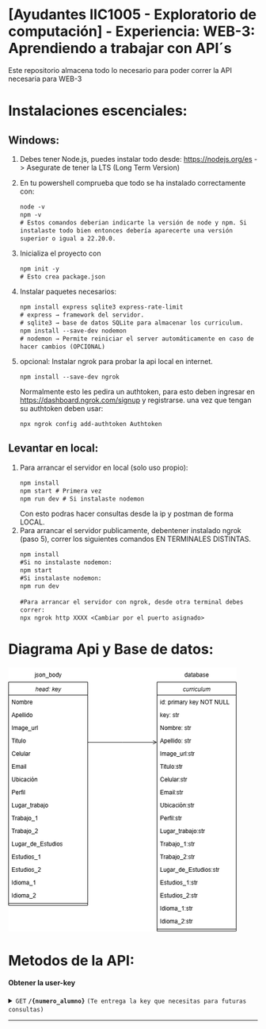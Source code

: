 # [Ayudantes IIC1005 - Exploratorio de computación] - Experiencia: WEB-3: Aprendiendo a trabajar con API´s

Este repositorio almacena todo lo necesario para poder correr la API necesaria para WEB-3

# Instalaciones escenciales:

## Windows:

1. Debes tener Node.js, puedes instalar todo desde: https://nodejs.org/es - > Asegurate de tener la LTS (Long Term Version)
2. En tu powershell comprueba que todo se ha instalado correctamente con:
   ```
   node -v
   npm -v 
   # Estos comandos deberian indicarte la versión de node y npm. Si instalaste todo bien entonces debería aparecerte una versión superior o igual a 22.20.0.
   ```
3. Inicializa el proyecto con
   ```
   npm init -y
   # Esto crea package.json
   ```

4. Instalar paquetes necesarios:
   ```
   npm install express sqlite3 express-rate-limit 
   # express → framework del servidor.
   # sqlite3 → base de datos SQLite para almacenar los curriculum.
   npm install --save-dev nodemon
   # nodemon → Permite reiniciar el server automáticamente en caso de hacer cambios (OPCIONAL)
   ```
5. opcional:
   Instalar ngrok para probar la api local en internet.
   ```
   npm install --save-dev ngrok
   ```
   Normalmente esto les pedira un authtoken, para esto deben ingresar en https://dashboard.ngrok.com/signup y registrarse.
   una vez que tengan su authtoken deben usar:
   ```
   npx ngrok config add-authtoken Authtoken
   ```
## Levantar en local:
1. Para arrancar el servidor en local (solo uso propio):
   ```
   npm install
   npm start # Primera vez
   npm run dev # Si instalaste nodemon
   ```
   Con esto podras hacer consultas desde la ip y postman de forma LOCAL. 
2. Para arrancar el servidor publicamente, debentener instalado ngrok (paso 5), correr los siguientes comandos EN TERMINALES DISTINTAS.
   ```
   npm install
   #Si no instalaste nodemon:
   npm start  
   #Si instalaste nodemon:
   npm run dev 

   #Para arrancar el servidor con ngrok, desde otra terminal debes correr:
   npx ngrok http XXXX <Cambiar por el puerto asignado>
   ```
# Diagrama Api y Base de datos:
   ![Diagrama de Consulta](assets/curriculumdb.png)
# Metodos de la API:
#### Obtener la user-key

<details>
 <summary><code>GET</code> <code><b>/{numero_alumno}</b></code> <code>(Te entrega la key que necesitas para futuras consultas)</code></summary>

##### Parameters

> | name      |  type     | data type               | description                                                           |
> |-----------|-----------|-------------------------|-----------------------------------------------------------------------|
> | numero_alumno      |  required | string   | Numero de alumno del quien hace la consulta  |


##### Responses

> | http code     | content-type                      | response                                                            |
> |---------------|-----------------------------------|---------------------------------------------------------------------|
> | `200`         | `json`        | `{message: "", "key": apikey, "numero_alumno": params.numero_alumno}`                                |
> | `400`         | `json`                | `{"code":"400","message":"ingresa un número de alumno válido", field: "numero_alumno", "value": params.value }`                            |                                                           |

##### Example cURL

> ```javascript
>  curl -X GET "http://localhost:8889/12345" -H "Content-Type: application/json"
> ```

</details>

------------------------------------------------------------------------------------------
